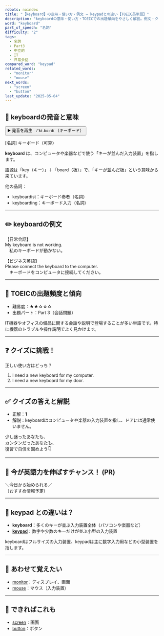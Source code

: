 ```yaml
---
robots: noindex
title: "【keyboard】の意味・使い方・例文 ― keypadとの違い【TOEIC英単語】"
description: "keyboardの意味・使い方・TOEICでの出題傾向をやさしく解説。例文・クイズ付きでkeypadとの違いもわかりやすく学べます。"
word: "keyboard"
part_of_speech: "名詞"
difficulty: "2"
tags:
  - 名詞
  - Part3
  - 中立的
  - IT
  - 日常会話
compared_word: "keypad"
related_words:
  - "monitor"
  - "mouse"
next_words:
  - "screen"
  - "button"
last_update: "2025-05-04"
---
```


## 🔰 keyboardの発音と意味

<button class="play-audio" onclick="playTTS('keyboard')">
  <span class="play-audio-main">
    ▶️ 発音を再生　/ˈkiː.bɔːrd/
  </span>
  <span class="play-audio-sub">
    （キーボード）
  </span>
</button>

[名詞] キーボード（可算）

**keyboard** は、コンピュータや楽器などで使う「キーが並んだ入力装置」を指します。

語源は「key（キー）」＋「board（板）」で、「キーが並んだ板」という意味から来ています。

他の品詞：  
- keyboardist：キーボード奏者（名詞）
- keyboarding：キーボード入力（名詞）

---

## ✏️ keyboardの例文

【日常会話】  
My keyboard is not working.  
　私のキーボードが動かない。

【ビジネス英語】  
Please connect the keyboard to the computer.  
　キーボードをコンピュータに接続してください。

---

## 🎯 TOEICの出題頻度と傾向

- 難易度：★★☆☆☆
- 出題パート：Part 3（会話問題）

IT機器やオフィスの備品に関する会話や説明で登場することが多い単語です。特に機器のトラブルや操作説明でよく見かけます。

---

## ❓ クイズに挑戦！

正しい使い方はどっち？

1. I need a new keyboard for my computer.  
2. I need a new keyboard for my door.

---

## ✅ クイズの答えと解説

- 正解：**1**
- 解説：keyboardはコンピュータや楽器の入力装置を指し、ドアには通常使いません。

少し迷ったあなたも、  
カンタンだったあなたも、  
復習で自信を固めよう👇️

---

## 🚀 今が英語力を伸ばすチャンス！ (PR)

<div class="info-center">
＼今日から始められる／<br>  
（おすすめ情報予定）
</div>

---

## 🤔  keypad との違いは？

- **keyboard**：多くのキーが並ぶ入力装置全体（パソコンや楽器など）
- **[keypad](/word/keypad)**：数字や少数のキーだけが並ぶ小型の入力装置

keyboardはフルサイズの入力装置、keypadは主に数字入力用などの小型装置を指します。

---

## 🧩 あわせて覚えたい

- [monitor](/word/monitor)：ディスプレイ、画面
- [mouse](/word/mouse)：マウス（入力装置）

---

## 📖 できればこれも

- [screen](/word/screen)：画面
- [button](/word/button)：ボタン

<!-- cvid: aid11_bid10 -->
